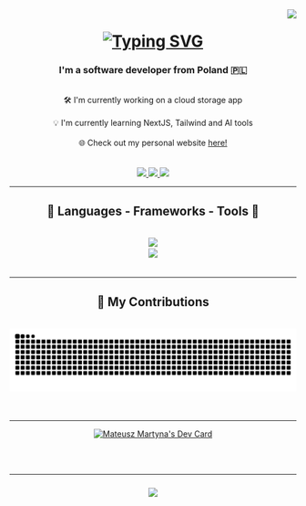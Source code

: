 <img align="right" src="https://visitor-badge.laobi.icu/badge?page_id=WhiteWolfWCY.WhiteWolfWCY" />

<h1 align="center">
    <a href="https://git.io/typing-svg"><img src="https://readme-typing-svg.herokuapp.com?font=Fira+Code&pause=1000&width=435&lines=Hi+There!+%F0%9F%91%8B+I'm+Mateusz!" alt="Typing SVG" /></a>
</h1>

<h3 align="center">I'm a software developer from Poland 🇵🇱</h3>

<br/>

<div align="center">
    🛠️ I'm currently working on a cloud storage app
    <br/>
    <br/>
    💡 I'm currently learning NextJS, Tailwind and AI tools
    <br/>
    <br/>
    🌐 Check out my personal website <a href="https://portfolio-v2-beta-gilt.vercel.app/">here!</a>
</div>

<br/>
<br/>

<div align="center">
    <a href="mailto:mateuszmartyna44@gmail.com">
        <img src="https://img.shields.io/badge/Gmail-D14836?style=for-the-badge&logo=gmail&logoColor=white" target="_blank" />
    </a>
    <a href="https://www.linkedin.com/in/mateuszmartyna/" target="_blank">
        <img src="https://img.shields.io/badge/LinkedIn-0077B5?style=for-the-badge&logo=linkedin&logoColor=white" target="_blank" />
    </a>
    <a href="https://portfolio-v2-beta-gilt.vercel.app/" target="_blank">
        <img src="https://img.shields.io/badge/Portfolio-FF5722?style=for-the-badge&logo=todolist&logoColor=white" target="_blank" />
    </a>
</div>

<hr/>

<h2 align="center">🧰 Languages - Frameworks - Tools 🧰</h2>
<br/>
<div align="center">
    <a href="https://skillicons.dev">
        <img src="https://skillicons.dev/icons?i=next,ts,react,tailwind,nodejs,js,express,mongodb,mysql" /><br>
        <img src="https://skillicons.dev/icons?i=github,git,html,css,bootstrap,python,c,cpp,bash" />
    </a>
</div>

<br/>
<hr/>

<div align="center">
    <h2>🌿 My Contributions</h2>
    <br>
    <img alt="snake eating my contributions" src="https://raw.githubusercontent.com/WhiteWolfWCY/WhiteWolfWCY/output/github-contribution-grid-snake.svg" />
    <br/>
    <br/>
    <br/>
</div>

<hr/>

<div align="center">
    <a href="https://app.daily.dev/mateuszmartyna"><img src="https://api.daily.dev/devcards/v2/BdCtIMM7RHKv26iui1QSl.png?type=default&r=08d" width="356" alt="Mateusz Martyna's Dev Card"/></a>
</div>    

<br/><br/>
<hr/>

<h3 align="center">
    <img src="https://readme-typing-svg.demolab.com/?font=Righteous&size=25&center=true&vCenter=true&width=500&height=70&duration=4000&lines=Thanks+for+visiting!+👋;Shoot me a message on LinkedIn!;I'm always down to collab+:)" />
</h3>
